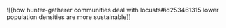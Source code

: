 ![[how hunter-gatherer communities deal with locusts#id253461315 lower population densities are more sustainable]]